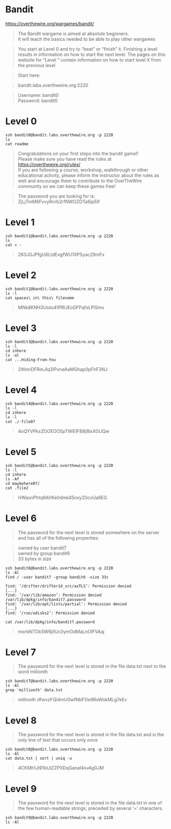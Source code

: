 # Bandit

https://overthewire.org/wargames/bandit/

> The Bandit wargame is aimed at absolute beginners.<br>
> It will teach the basics needed to be able to play other wargames

> You start at Level 0 and try to “beat” or “finish” it. Finishing a level results in information on how to start the next level. The pages on this website for “Level <X>” contain information on how to start level X from the previous level

> Start here:<br>

> bandit.labs.overthewire.org:2220<br>

> Username: bandit0<br>
> Password: bandit0

# Level 0
```console 
ssh bandit0@bandit.labs.overthewire.org -p 2220
ls
cat readme
```
> Congratulations on your first steps into the bandit game!!<br>
Please make sure you have read the rules at https://overthewire.org/rules/<br>
If you are following a course, workshop, walkthrough or other educational activity,
please inform the instructor about the rules as well and encourage them to
contribute to the OverTheWire community so we can keep these games free!

> The password you are looking for is: ZjLjTmM6FvvyRnrb2rfNWOZOTa6ip5If
# Level 1
```console 
ssh bandit1@bandit.labs.overthewire.org -p 2220
ls
cat < -
```
> 263JGJPfgU6LtdEvgfWU1XP5yac29mFx
# Level 2
```console 
ssh bandit2@bandit.labs.overthewire.org -p 2220
ls -l
cat spaces\ in\ this\ filename
```
> MNk8KNH3Usiio41PRUEoDFPqfxLPlSmx
# Level 3
```console
ssh bandit3@bandit.labs.overthewire.org -p 2220
ls -l
cd inhere
ls -al
cat ...Hiding-From-You
```
> 2WmrDFRmJIq3IPxneAaMGhap0pFhF3NJ
# Level 4
```console
ssh bandit4@bandit.labs.overthewire.org -p 2220
ls -l
cd inhere
ls -l
cat ./-file07
```
> 4oQYVPkxZOOEOO5pTW81FB8j8lxXGUQw
# Level 5
```console
ssh bandit5@bandit.labs.overthewire.org -p 2220
ls -l
cd inhere
ls -Af
cd maybehere07/
cat .file2
```
> HWasnPhtq9AVKe0dmk45nxy20cvUa6EG
# Level 6
> The password for the next level is stored somewhere on the server and has all of the following properties:

> owned by user bandit7<br>
> owned by group bandit6<br>
> 33 bytes in size<br>
```console
ssh bandit6@bandit.labs.overthewire.org -p 2220
ls -Al
find / -user bandit7 -group bandit6 -size 33c
```
```console
find: ‘/drifter/drifter14_src/axTLS’: Permission denied
[...]
find: ‘/var/lib/amazon’: Permission denied
/var/lib/dpkg/info/bandit7.password
find: ‘/var/lib/apt/lists/partial’: Permission denied
[...]
find: ‘/run/udisks2’: Permission denied
```
```console
cat /var/lib/dpkg/info/bandit7.password
```
> morbNTDkSW6jIlUc0ymOdMaLnOlFVAaj
# Level 7
> The password for the next level is stored in the file data.txt next to the word millionth
```console
ssh bandit7@bandit.labs.overthewire.org -p 2220
ls -Al
grep 'millionth' data.txt
```
> millionth       dfwvzFQi4mU0wfNbFOe9RoWskMLg7eEc
# Level 8
> The password for the next level is stored in the file data.txt and is the only line of text that occurs only once
```console
ssh bandit8@bandit.labs.overthewire.org -p 2220
ls -Al
cat data.txt | sort | uniq -u
```
> 4CKMh1JI91bUIZZPXDqGanal4xvAg0JM
# Level 9
> The password for the next level is stored in the file data.txt in one of the few human-readable strings, preceded by several ‘=’ characters.
```console
ssh bandit9@bandit.labs.overthewire.org -p 2220
ls -Al
```

